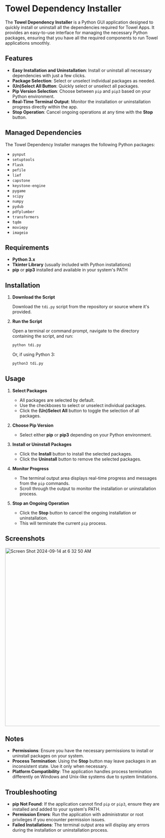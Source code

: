 # Towel Dependency Installer

The **Towel Dependency Installer** is a Python GUI application designed to quickly install or uninstall all the dependencies required for Towel Apps. It provides an easy-to-use interface for managing the necessary Python packages, ensuring that you have all the required components to run Towel applications smoothly.

## Features

- **Easy Installation and Uninstallation**: Install or uninstall all necessary dependencies with just a few clicks.
- **Package Selection**: Select or unselect individual packages as needed.
- **(Un)Select All Button**: Quickly select or unselect all packages.
- **Pip Version Selection**: Choose between `pip` and `pip3` based on your Python environment.
- **Real-Time Terminal Output**: Monitor the installation or uninstallation progress directly within the app.
- **Stop Operation**: Cancel ongoing operations at any time with the **Stop** button.

## Managed Dependencies

The Towel Dependency Installer manages the following Python packages:

- `pynput`
- `setuptools`
- `Flask`
- `pefile`
- `lief`
- `capstone`
- `keystone-engine`
- `pygame`
- `scipy`
- `numpy`
- `pydub`
- `pdfplumber`
- `transformers`
- `tqdm`
- `moviepy`
- `imageio`

## Requirements

- **Python 3.x**
- **Tkinter Library** (usually included with Python installations)
- **pip** or **pip3** installed and available in your system's PATH

## Installation

1. **Download the Script**

   Download the `tdi.py` script from the repository or source where it's provided.

2. **Run the Script**

   Open a terminal or command prompt, navigate to the directory containing the script, and run:

   ```bash
   python tdi.py
   ```

   Or, if using Python 3:

   ```bash
   python3 tdi.py
   ```

## Usage

1. **Select Packages**

   - All packages are selected by default.
   - Use the checkboxes to select or unselect individual packages.
   - Click the **(Un)Select All** button to toggle the selection of all packages.

2. **Choose Pip Version**

   - Select either **pip** or **pip3** depending on your Python environment.

3. **Install or Uninstall Packages**

   - Click the **Install** button to install the selected packages.
   - Click the **Uninstall** button to remove the selected packages.

4. **Monitor Progress**

   - The terminal output area displays real-time progress and messages from the `pip` commands.
   - Scroll through the output to monitor the installation or uninstallation process.

5. **Stop an Ongoing Operation**

   - Click the **Stop** button to cancel the ongoing installation or uninstallation.
   - This will terminate the current `pip` process.

## Screenshots

<img width="581" alt="Screen Shot 2024-09-14 at 6 32 50 AM" src="https://github.com/user-attachments/assets/482412ef-0946-4cfa-8ff3-f9edcfe69e4a">

## Notes

- **Permissions**: Ensure you have the necessary permissions to install or uninstall packages on your system.
- **Process Termination**: Using the **Stop** button may leave packages in an inconsistent state. Use it only when necessary.
- **Platform Compatibility**: The application handles process termination differently on Windows and Unix-like systems due to system limitations.

## Troubleshooting

- **pip Not Found**: If the application cannot find `pip` or `pip3`, ensure they are installed and added to your system's PATH.
- **Permission Errors**: Run the application with administrator or root privileges if you encounter permission issues.
- **Failed Installations**: The terminal output area will display any errors during the installation or uninstallation process.
